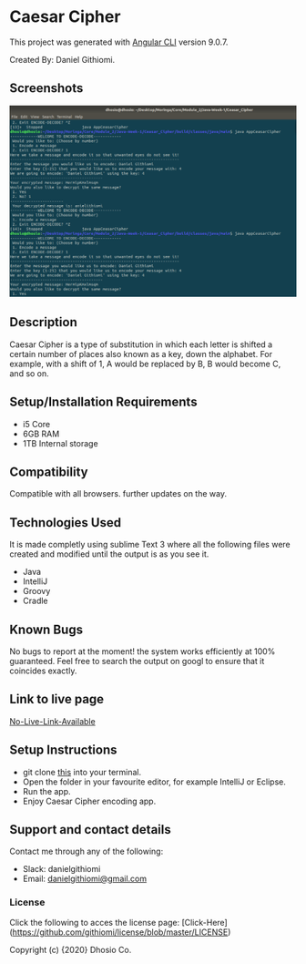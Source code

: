 # Caesar Cipher

 This project was generated with [Angular CLI](https://github.com/angular/angular-cli) version 9.0.7.

 Created By: Daniel Githiomi.

## Screenshots

  ![SCREENSHOT](CaesarCipher.png)

## Description

Caesar Cipher  is a type of substitution in which each letter is shifted a certain number of places also known as a key, down the alphabet.  For example, with a shift of 1, A would be replaced by B, B would become C, and so on.

## Setup/Installation Requirements
* i5 Core
* 6GB RAM
* 1TB Internal storage 

## Compatibility

  Compatible with all browsers.
  further updates on the way. 

## Technologies Used
It is made completly using sublime Text 3 where all the following files were created and modified until the output is as you see it.
* Java
* IntelliJ
* Groovy
* Cradle

## Known Bugs
No bugs to report at the moment! the system works efficiently at 100% guaranteed. Feel free to search the output on googl to ensure that it coincides exactly.

## Link to live page
[No-Live-Link-Available](https://github.com/githiomi/Ceasar-Cipher)

## Setup Instructions
* git clone [this](https://github.com/githiomi/Ceasar-Cipher) into your terminal.  
* Open the folder in your favourite editor, for example IntelliJ or Eclipse. 
* Run the app.
* Enjoy Caesar Cipher encoding app.


## Support and contact details
Contact me through any of the following:
* Slack: danielgithiomi
* Email: danielgithiomi@gmail.com


### License
Click the following to acces the license page: [Click-Here] (https://github.com/githiomi/license/blob/master/LICENSE)

Copyright (c) {2020} Dhosio Co.